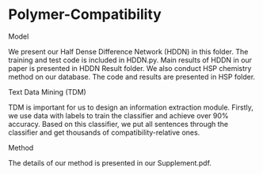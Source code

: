 # Polymer-Compatibility

Model

We present our Half Dense Difference Network (HDDN) in this folder. The training and test code is included in HDDN.py. Main results of HDDN in our paper is presented in HDDN Result folder. We also conduct HSP chemistry method on our database. The code and results are presented in HSP folder.

Text Data Mining (TDM)

TDM is important for us to design an information extraction module. Firstly, we use data with labels to train the classifier and achieve over 90% accuracy. Based on this classifier, we put all sentences through the classifier and get thousands of compatibility-relative ones.

Method

The details of our method is presented in our Supplement.pdf.
